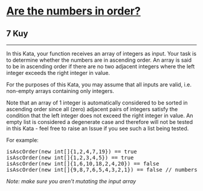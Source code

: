 <h1><a href="https://www.codewars.com/kata/56b7f2f3f18876033f000307">Are the numbers in order?</a></h1>
<h2>7 Kuy</h2>
<hr>
<p>In this Kata, your function receives an array of integers as input. 
Your task is to determine whether the numbers are in ascending order. 
An array is said to be in ascending order if there are no two adjacent integers 
where the left integer exceeds the right integer in value.</p>
<p>For the purposes of this Kata, you may assume that all inputs are valid, i.e. non-empty arrays containing only integers.</p>
<p>Note that an array of 1 integer is automatically considered to be sorted 
in ascending order since all (zero) adjacent pairs of integers satisfy the condition 
that the left integer does not exceed the right integer in value.
An empty list is considered a degenerate case and therefore will not be tested in this Kata
- feel free to raise an Issue if you see such a list being tested.</p>
<p>For example:</p>
<pre>
isAscOrder(new int[]{1,2,4,7,19}) == true
isAscOrder(new int[]{1,2,3,4,5}) == true
isAscOrder(new int[]{1,6,10,18,2,4,20}) == false
isAscOrder(new int[]{9,8,7,6,5,4,3,2,1}) == false // numbers are in DESCENDING order
</pre>
<p><em>Note: make sure you aren't mutating the input array</em></p>